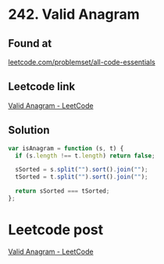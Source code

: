 # 242. Valid Anagram

## Found at

[leetcode.com/problemset/all-code-essentials](https://leetcode.com/problemset/all-code-essentials/?sorting=W3sic29ydE9yZGVyIjoiREVTQ0VORElORyIsIm9yZGVyQnkiOiJESUZGSUNVTFRZIn1d&difficulty=EASY&page=1&topicSlugs=string)

## Leetcode link

[Valid Anagram - LeetCode](https://leetcode.com/problems/valid-anagram/description/)

## Solution

```jsx
var isAnagram = function (s, t) {
  if (s.length !== t.length) return false;

  sSorted = s.split("").sort().join("");
  tSorted = t.split("").sort().join("");

  return sSorted === tSorted;
};
```

# Leetcode post

[Valid Anagram - LeetCode](https://leetcode.com/problems/valid-anagram/solutions/5691281/simple-beginner-friendly-javascript-solution-explanation/)
